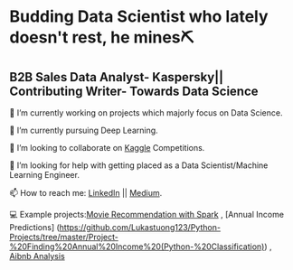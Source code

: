 # Budding Data Scientist who lately doesn't rest, he mines⛏️
## B2B Sales Data Analyst- Kaspersky|| Contributing Writer- Towards Data Science  
🔭 I’m currently working on projects which majorly focus on Data Science.

🌱 I’m currently pursuing Deep Learning. 

💬 I’m looking to collaborate on [Kaggle]( https://www.kaggle.com/tuonglukas/account) Competitions. 

🤔 I’m looking for help with getting placed as a Data Scientist/Machine Learning Engineer. 

📫 How to reach me: [LinkedIn](https://www.linkedin.com/in/quoc-tuong-lukas-dong/r)  || [Medium](https://medium.com/@tuonggreenager). 


💻 Example projects:[Movie Recommendation with Spark](https://github.com/Lukastuong123/Python-Projects/tree/master/Project-%20Movie%20Recommendations%20(Spark%2C%20SQL%20with%20Python)) , [Annual Income Predictions] (https://github.com/Lukastuong123/Python-Projects/tree/master/Project-%20Finding%20Annual%20Income%20(Python-%20Classification)) , [Aibnb Analysis](https://github.com/Lukastuong123/Python-Projects/tree/master/Project-%20Airbnb%20(Python-%20Interactive%20Map%2C%20Natural%20Language%20Processing%2C%20Comparative%20Study%2C%20Regression))

 
